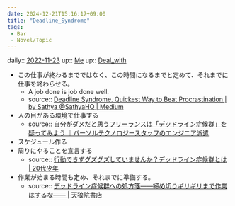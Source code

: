 ```yaml
---
date: 2024-12-21T15:16:17+09:00
title: "Deadline_Syndrome"
tags:
 - Bar
 - Novel/Topic
---
```


daily:: [2022-11-23](Daily_Note/2022-11-23.md)
up:: [Me](../Chaos/Me.md)
up:: [Deal_with](Deal_with.md)

- この仕事が終わるまでではなく、この時間になるまでと定めて、それまでに仕事を終わらせる。
	- A job done is job done well.
	- source:: [Deadline Syndrome. Quickest Way to Beat Procrastination | by Sathya @SathyaHQ | Medium](https://sathyanands.medium.com/deadline-syndrome-d9d40c5ceb79)
- 人の目がある環境で仕事する
	- source:: [自分がダメだと思うフリーランスは「デッドライン症候群」を疑ってみよう ｜パーソルテクノロジースタッフのエンジニア派遣](https://persol-tech-s.co.jp/hatalabo/it_engineer/289.html)
- スケジュール作る
- 周りにやることを宣言する
	- source:: [行動できずグズグズしていませんか？デッドライン症候群とは | 20代少年](https://plutrablog.com/deadlinesyndrome-2017-7-25/)
- 作業が始まる時間も定め、それまでに準備する。
	- source:: [デッドライン症候群への処方箋――締め切りギリギリまで作業はするな―― | 天狼院書店](https://tenro-in.com/mediagp/209369/)
